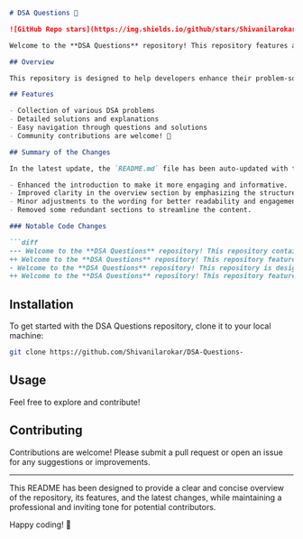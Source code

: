 ```markdown
# DSA Questions 🚀

![GitHub Repo stars](https://img.shields.io/github/stars/Shivanilarokar/DSA-Questions-) ![GitHub forks](https://img.shields.io/github/forks/Shivanilarokar/DSA-Questions-) ![License](https://img.shields.io/badge/license-MIT-blue.svg)

Welcome to the **DSA Questions** repository! This repository features a comprehensive set of DSA questions 🤖, solutions, and explanations aimed at providing a structured learning path for developers. 

## Overview

This repository is designed to help developers enhance their problem-solving skills by providing a structured set of DSA problems, solutions, and explanations.

## Features

- Collection of various DSA problems
- Detailed solutions and explanations
- Easy navigation through questions and solutions
- Community contributions are welcome! 🎉

## Summary of the Changes

In the latest update, the `README.md` file has been auto-updated with the following changes:

- Enhanced the introduction to make it more engaging and informative.
- Improved clarity in the overview section by emphasizing the structured learning path for developers.
- Minor adjustments to the wording for better readability and engagement.
- Removed some redundant sections to streamline the content.

### Notable Code Changes

```diff
--- Welcome to the **DSA Questions** repository! This repository contains a collection of Data Structures and Algorithms (DSA) problems designed to enhance your programming skills.
++ Welcome to the **DSA Questions** repository! This repository features a comprehensive set of DSA questions 🤖, solutions, and explanations aimed at providing a structured learning path for developers. 🚀
- Welcome to the **DSA Questions** repository! This repository is designed to help developers enhance their problem-solving skills by providing a structured set of DSA problems, solutions, and explanations. 🤖
++ Welcome to the **DSA Questions** repository! This repository features a comprehensive set of DSA questions 🤖, solutions, and explanations aimed at providing a structured learning path for developers. 🚀
```

## Installation

To get started with the DSA Questions repository, clone it to your local machine:

```bash
git clone https://github.com/Shivanilarokar/DSA-Questions-
```

## Usage

Feel free to explore and contribute!

## Contributing

Contributions are welcome! Please submit a pull request or open an issue for any suggestions or improvements.

---

This README has been designed to provide a clear and concise overview of the repository, its features, and the latest changes, while maintaining a professional and inviting tone for potential contributors.

Happy coding! 🎉
```